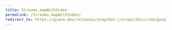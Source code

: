 ```yaml
---
title: Streams.mapWithIndex
permalink: /Streams.mapWithIndex/
redirect_to: https://guava.dev/releases/snapshot-jre/api/docs/com/google/common/collect/Streams.html#mapWithIndex-java.util.stream.Stream-com.google.common.collect.Streams.FunctionWithIndex-
---
```

